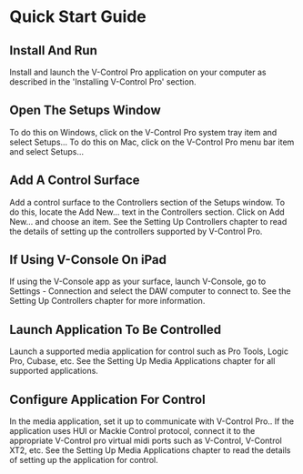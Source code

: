 # Quick Start Guide

## Install And Run
Install and launch the V-Control Pro application on your computer as described in the 'Installing V-Control Pro' section.

## Open The Setups Window
To do this on Windows, click on the V-Control Pro system tray item and select Setups… To do this on Mac, click on the V-Control Pro menu bar  item and select Setups…

## Add A Control Surface
Add a control surface to the Controllers section of the Setups window. To do this, locate the Add New… text in the Controllers section. Click on Add New… and choose an item. See the Setting Up Controllers chapter to read the details of setting up the controllers supported by V-Control Pro.

## If Using V-Console On iPad
If using the V-Console app as your surface, launch V-Console, go to Settings - Connection and select the DAW computer to connect to. See the Setting Up Controllers chapter for more information.

## Launch Application To Be Controlled
Launch a supported media application for control such as Pro Tools, Logic Pro, Cubase, etc. See the Setting Up Media Applications chapter for all supported applications.

## Configure Application For Control
In the media application, set it up to communicate with V-Control Pro.. If the application uses HUI or Mackie Control protocol, connect it to the appropriate V-Control pro virtual midi ports such as V-Control, V-Control XT2, etc. See the Setting Up Media Applications chapter to read the details of setting up the application for control.


